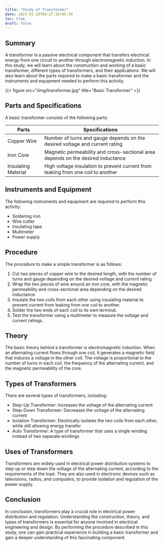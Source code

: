 ```yaml
---
title: "Study of Transformer"
date: 2023-01-29T00:27:35+05:30
toc: true
draft: false
---
```


## Summary
A transformer is a passive electrical component that transfers electrical energy from one circuit to another through electromagnetic induction. In this study, we will learn about the construction and working of a basic transformer, different types of transformers, and their applications. We will also learn about the parts required to make a basic transformer and the instruments and equipment needed to perform this activity. 

{{< figure src="/img/transformer.jpg" title="Basic Transformer" >}}

## Parts and Specifications
A basic transformer consists of the following parts:

| Parts | Specifications |
|-------|---------------|
| Copper Wire | Number of turns and gauge depends on the desired voltage and current rating |
| Iron Core | Magnetic permeability and cross-sectional area depends on the desired inductance |
| Insulating Material | High voltage insulation to prevent current from leaking from one coil to another |

## Instruments and Equipment
The following instruments and equipment are required to perform this activity:

- Soldering iron
- Wire cutter
- Insulating tape
- Multimeter
- Power supply

## Procedure
The procedure to make a simple transformer is as follows:

1. Cut two pieces of copper wire to the desired length, with the number of turns and gauge depending on the desired voltage and current rating.
2. Wrap the two pieces of wire around an iron core, with the magnetic permeability and cross-sectional area depending on the desired inductance.
3. Insulate the two coils from each other using insulating material to prevent current from leaking from one coil to another.
4. Solder the two ends of each coil to its own terminal.
5. Test the transformer using a multimeter to measure the voltage and current ratings.

## Theory
The basic theory behind a transformer is electromagnetic induction. When an alternating current flows through one coil, it generates a magnetic field that induces a voltage in the other coil. The voltage is proportional to the number of turns in each coil, the frequency of the alternating current, and the magnetic permeability of the core. 

## Types of Transformers
There are several types of transformers, including:

- Step-Up Transformer: Increases the voltage of the alternating current
- Step-Down Transformer: Decreases the voltage of the alternating current
- Isolation Transformer: Electrically isolates the two coils from each other, while still allowing energy transfer
- Auto Transformer: A type of transformer that uses a single winding instead of two separate windings

## Uses of Transformers
Transformers are widely used in electrical power distribution systems to step up or step down the voltage of the alternating current, according to the requirements of the load. They are also used in electronic devices such as televisions, radios, and computers, to provide isolation and regulation of the power supply. 

## Conclusion
In conclusion, transformers play a crucial role in electrical power distribution and regulation. Understanding the construction, theory, and types of transformers is essential for anyone involved in electrical engineering and design. By performing the procedure described in this study, one can gain practical experience in building a basic transformer and gain a deeper understanding of this fascinating component.
